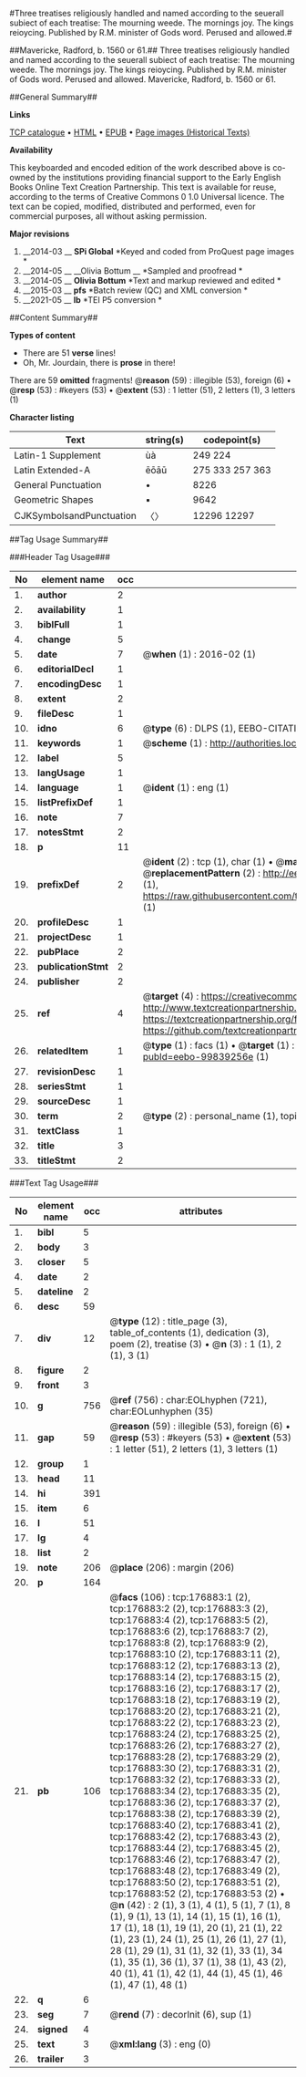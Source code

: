 #Three treatises religiously handled and named according to the seuerall subiect of each treatise: The mourning weede. The mornings joy. The kings reioycing. Published by R.M. minister of Gods word. Perused and allowed.#

##Mavericke, Radford, b. 1560 or 61.##
Three treatises religiously handled and named according to the seuerall subiect of each treatise: The mourning weede. The mornings joy. The kings reioycing. Published by R.M. minister of Gods word. Perused and allowed.
Mavericke, Radford, b. 1560 or 61.

##General Summary##

**Links**

[TCP catalogue](http://www.ota.ox.ac.uk/tcp/)  • 
[HTML](http://tei.it.ox.ac.uk/tcp/Texts-HTML/free/B14/B14755.html)  • 
[EPUB](http://tei.it.ox.ac.uk/tcp/Texts-EPUB/free/B14/B14755.epub) • 
[Page images (Historical Texts)](https://historicaltexts.jisc.ac.uk/eebo-99839256e)

**Availability**

This keyboarded and encoded edition of the work described above is co-owned by the
    institutions providing financial support to the Early English Books Online Text Creation
    Partnership. This text is available for reuse, according to the terms of  Creative Commons 0 1.0 Universal
    licence. The text can be copied, modified, distributed and performed, even for commercial
    purposes, all without asking permission.

**Major revisions**

1. __2014-03 __ __SPi Global__ *Keyed and coded from ProQuest page images *
1. __2014-05 __ __Olivia Bottum __ *Sampled and proofread *
1. __2014-05 __ __Olivia Bottum__ *Text and markup reviewed and edited *
1. __2015-03 __ __pfs__ *Batch review (QC) and XML conversion *
1. __2021-05 __ __lb__ *TEI P5 conversion *

##Content Summary##

**Types of content**

  * There are 51 **verse** lines!
  * Oh, Mr. Jourdain, there is **prose** in there!

There are 59 **omitted** fragments! 
 @__reason__ (59) : illegible (53), foreign (6)  •  @__resp__ (53) : #keyers (53)  •  @__extent__ (53) : 1 letter (51), 2 letters (1), 3 letters (1)

**Character listing**


|Text|string(s)|codepoint(s)|
|---|---|---|
|Latin-1 Supplement|ùà|249 224|
|Latin Extended-A|ēōāū|275 333 257 363|
|General Punctuation|•|8226|
|Geometric Shapes|▪|9642|
|CJKSymbolsandPunctuation|〈〉|12296 12297|

##Tag Usage Summary##

###Header Tag Usage###

|No|element name|occ|attributes|
|---|---|---|---|
|1.|__author__|2||
|2.|__availability__|1||
|3.|__biblFull__|1||
|4.|__change__|5||
|5.|__date__|7| @__when__ (1) : 2016-02 (1)|
|6.|__editorialDecl__|1||
|7.|__encodingDesc__|1||
|8.|__extent__|2||
|9.|__fileDesc__|1||
|10.|__idno__|6| @__type__ (6) : DLPS (1), EEBO-CITATION (1), VID (1), EEBO-PROQUEST (1), STC (2)|
|11.|__keywords__|1| @__scheme__ (1) : http://authorities.loc.gov/ (1)|
|12.|__label__|5||
|13.|__langUsage__|1||
|14.|__language__|1| @__ident__ (1) : eng (1)|
|15.|__listPrefixDef__|1||
|16.|__note__|7||
|17.|__notesStmt__|2||
|18.|__p__|11||
|19.|__prefixDef__|2| @__ident__ (2) : tcp (1), char (1)  •  @__matchPattern__ (2) : ([0-9\-]+):([0-9IVX]+) (1), (.+) (1)  •  @__replacementPattern__ (2) : http://eebo.chadwyck.com/downloadtiff?vid=$1&page=$2 (1), https://raw.githubusercontent.com/textcreationpartnership/Texts/master/tcpchars.xml#$1 (1)|
|20.|__profileDesc__|1||
|21.|__projectDesc__|1||
|22.|__pubPlace__|2||
|23.|__publicationStmt__|2||
|24.|__publisher__|2||
|25.|__ref__|4| @__target__ (4) : https://creativecommons.org/publicdomain/zero/1.0/ (1), http://www.textcreationpartnership.org/docs/. (1), https://textcreationpartnership.org/faq/#faq05 (1), https://github.com/textcreationpartnership (1)|
|26.|__relatedItem__|1| @__type__ (1) : facs (1)  •  @__target__ (1) : https://data.historicaltexts.jisc.ac.uk/view?pubId=eebo-99839256e (1)|
|27.|__revisionDesc__|1||
|28.|__seriesStmt__|1||
|29.|__sourceDesc__|1||
|30.|__term__|2| @__type__ (2) : personal_name (1), topical_term (1)|
|31.|__textClass__|1||
|32.|__title__|3||
|33.|__titleStmt__|2||


###Text Tag Usage###

|No|element name|occ|attributes|
|---|---|---|---|
|1.|__bibl__|5||
|2.|__body__|3||
|3.|__closer__|5||
|4.|__date__|2||
|5.|__dateline__|2||
|6.|__desc__|59||
|7.|__div__|12| @__type__ (12) : title_page (3), table_of_contents (1), dedication (3), poem (2), treatise (3)  •  @__n__ (3) : 1 (1), 2 (1), 3 (1)|
|8.|__figure__|2||
|9.|__front__|3||
|10.|__g__|756| @__ref__ (756) : char:EOLhyphen (721), char:EOLunhyphen (35)|
|11.|__gap__|59| @__reason__ (59) : illegible (53), foreign (6)  •  @__resp__ (53) : #keyers (53)  •  @__extent__ (53) : 1 letter (51), 2 letters (1), 3 letters (1)|
|12.|__group__|1||
|13.|__head__|11||
|14.|__hi__|391||
|15.|__item__|6||
|16.|__l__|51||
|17.|__lg__|4||
|18.|__list__|2||
|19.|__note__|206| @__place__ (206) : margin (206)|
|20.|__p__|164||
|21.|__pb__|106| @__facs__ (106) : tcp:176883:1 (2), tcp:176883:2 (2), tcp:176883:3 (2), tcp:176883:4 (2), tcp:176883:5 (2), tcp:176883:6 (2), tcp:176883:7 (2), tcp:176883:8 (2), tcp:176883:9 (2), tcp:176883:10 (2), tcp:176883:11 (2), tcp:176883:12 (2), tcp:176883:13 (2), tcp:176883:14 (2), tcp:176883:15 (2), tcp:176883:16 (2), tcp:176883:17 (2), tcp:176883:18 (2), tcp:176883:19 (2), tcp:176883:20 (2), tcp:176883:21 (2), tcp:176883:22 (2), tcp:176883:23 (2), tcp:176883:24 (2), tcp:176883:25 (2), tcp:176883:26 (2), tcp:176883:27 (2), tcp:176883:28 (2), tcp:176883:29 (2), tcp:176883:30 (2), tcp:176883:31 (2), tcp:176883:32 (2), tcp:176883:33 (2), tcp:176883:34 (2), tcp:176883:35 (2), tcp:176883:36 (2), tcp:176883:37 (2), tcp:176883:38 (2), tcp:176883:39 (2), tcp:176883:40 (2), tcp:176883:41 (2), tcp:176883:42 (2), tcp:176883:43 (2), tcp:176883:44 (2), tcp:176883:45 (2), tcp:176883:46 (2), tcp:176883:47 (2), tcp:176883:48 (2), tcp:176883:49 (2), tcp:176883:50 (2), tcp:176883:51 (2), tcp:176883:52 (2), tcp:176883:53 (2)  •  @__n__ (42) : 2 (1), 3 (1), 4 (1), 5 (1), 7 (1), 8 (1), 9 (1), 13 (1), 14 (1), 15 (1), 16 (1), 17 (1), 18 (1), 19 (1), 20 (1), 21 (1), 22 (1), 23 (1), 24 (1), 25 (1), 26 (1), 27 (1), 28 (1), 29 (1), 31 (1), 32 (1), 33 (1), 34 (1), 35 (1), 36 (1), 37 (1), 38 (1), 43 (2), 40 (1), 41 (1), 42 (1), 44 (1), 45 (1), 46 (1), 47 (1), 48 (1)|
|22.|__q__|6||
|23.|__seg__|7| @__rend__ (7) : decorInit (6), sup (1)|
|24.|__signed__|4||
|25.|__text__|3| @__xml:lang__ (3) : eng (0)|
|26.|__trailer__|3||
